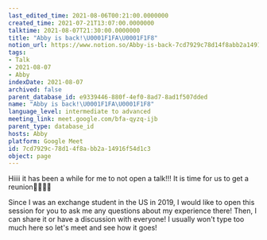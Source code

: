 ```yaml
---
last_edited_time: 2021-08-06T00:21:00.0000000
created_time: 2021-07-21T13:07:00.0000000
talktime: 2021-08-07T21:30:00.0000000
title: "Abby is back!\U0001F1FA\U0001F1F8"
notion_url: https://www.notion.so/Abby-is-back-7cd7929c78d14f8abb2a14916f54d1c3
tags:
- Talk
- 2021-08-07
- Abby
indexDate: 2021-08-07
archived: false
parent_database_id: e9339446-880f-4ef0-8ad7-8ad1f507dded
name: "Abby is back!\U0001F1FA\U0001F1F8"
language_level: intermediate to advanced
meeting_link: meet.google.com/bfa-qyzq-ijb
parent_type: database_id
hosts: Abby
platform: Google Meet
id: 7cd7929c-78d1-4f8a-bb2a-14916f54d1c3
object: page
---
```


Hiiii it has been a while for me to not open a talk!!!
It is time for us to get a reunion🥰🥰👌🏻

Since I was an exchange student in the US in 2019, I would like to open this session for you to ask me any questions about my experience there! Then, I can share it or have a discussion with everyone! I usually won't type too much here so let's meet and see how it goes!







